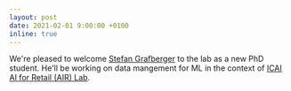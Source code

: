 ```yaml
---
layout: post
date: 2021-02-01 9:00:00 +0100
inline: true
---
```


We're pleased to welcome [Stefan Grafberger](https://twitter.com/sgrafberger) to the lab as a new PhD student. He'll be working on data mangement for ML in the context of [ICAI AI for Retail (AIR) Lab](https://twitter.com/AIforRetail).
